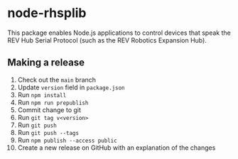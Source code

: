 # node-rhsplib

This package enables Node.js applications to control devices that speak the REV Hub Serial Protocol (such as the REV Robotics Expansion Hub).

## Making a release

1. Check out the `main` branch
2. Update `version` field in `package.json`
3. Run `npm install`
4. Run `npm run prepublish`
5. Commit change to git
6. Run `git tag v<version>`
7. Run `git push`
8. Run `git push --tags`
9. Run `npm publish --access public`
10. Create a new release on GitHub with an explanation of the changes
